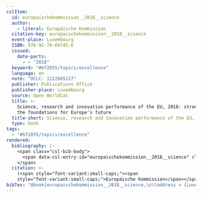 ```yaml
---
cslItem:
  id: europaischekommission__2018__science
  author:
    - literal: Europäische Kommission
  citation-key: europaischekommission__2018__science
  event-place: Luxembourg
  ISBN: 978-92-79-69745-6
  issued:
    date-parts:
      - - "2018"
  keyword: "#bf2035/topics/excellence"
  language: en
  note: "OCLC: 1112885217"
  publisher: Publications Office
  publisher-place: Luxembourg
  source: Open WorldCat
  title: >-
    Science, research and innovation performance of the EU, 2018: strengthening
    the foundations for Europe's future
  title-short: Science, research and innovation performance of the EU, 2018
  type: book
tags:
  - "#bf2035/topics/excellence"
rendered:
  bibliography: |-
    <span class="csl-bib-body">
      <span data-csl-entry-id="europaischekommission__2018__science" class="csl-entry"><span class='author-bib'>Europäische Kommission</span>. <span class='date-bib'>(2018)</span>. <span class='title'><i><b><span style="font-style:normal;">Science, research and innovation performance of the EU, 2018: strengthening the foundations for Europe’s future</span></b></i></span>. Publications Office.</span>
    </span>
  citation: >-
    (<span style="font-variant:small-caps;"><span
    style="font-variant:small-caps;">Europäische Kommission</span></span>, 2018)
bibTex: "@book{europaischekommission__2018__science,\n\taddress = {Luxembourg},\n\tauthor = {{Europäische Kommission}},\n\tisbn = {978-92-79-69745-6},\n\tyear = {2018},\n\tnote = {OCLC: 1112885217},\n\tpublisher = {Publications Office},\n\ttitle = {Science, research and innovation performance of the {EU}, 2018: strengthening the foundations for {Europe}'s future},\n}\n\n"
---
```

